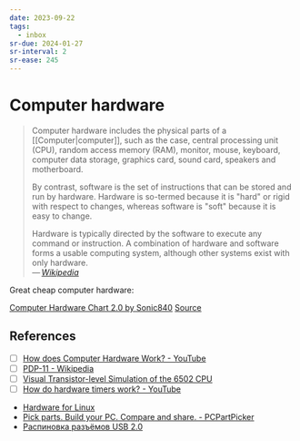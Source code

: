 ```yaml
---
date: 2023-09-22
tags:
  - inbox
sr-due: 2024-01-27
sr-interval: 2
sr-ease: 245
---
```


# Computer hardware

> Computer hardware includes the physical parts of a [[Computer|computer]], such
> as the case, central processing unit (CPU), random access memory (RAM),
> monitor, mouse, keyboard, computer data storage, graphics card, sound card,
> speakers and motherboard.
>
> By contrast, software is the set of instructions that can be stored and run by
> hardware. Hardware is so-termed because it is "hard" or rigid with respect to
> changes, whereas software is "soft" because it is easy to change.
>
> Hardware is typically directed by the software to execute any command or
> instruction. A combination of hardware and software forms a usable computing
> system, although other systems exist with only hardware.\
> — <cite>[Wikipedia](https://en.wikipedia.org/wiki/Computer_hardware)</cite>

Great cheap computer hardware:

[Computer Hardware Chart 2.0 by Sonic840](./img/Computer_hardware_chart.png)
[Source](https://www.deviantart.com/sonic840/art/Computer-Hardware-Chart-2-0-587798335)

## References

- [ ] [How does Computer Hardware Work?  - YouTube](https://www.youtube.com/watch?v=d86ws7mQYIg)
- [ ] [PDP-11 - Wikipedia](https://en.wikipedia.org/wiki/PDP-11)
- [ ] [Visual Transistor-level Simulation of the 6502 CPU](http://visual6502.org/)
- [ ] [How do hardware timers work? - YouTube](https://www.youtube.com/watch?v=g_koa00MBLg)
- [Hardware for Linux](https://linux-hardware.org/)
- [Pick parts. Build your PC. Compare and share. - PCPartPicker](https://pcpartpicker.com/)
- [Распиновка разъёмов USB 2.0](http://rones.su/techno/usb.html)
